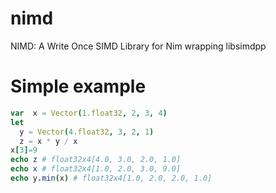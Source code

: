 # nimd
NIMD: A Write Once SIMD Library for Nim wrapping libsimdpp


# Simple example
```nim
var  x = Vector(1.float32, 2, 3, 4)
let 
  y = Vector(4.float32, 3, 2, 1)
  z = x * y / x
x[3]=9
echo z # float32x4[4.0, 3.0, 2.0, 1.0]
echo x # float32x4[1.0, 2.0, 3.0, 9.0]
echo y.min(x) # float32x4[1.0, 2.0, 2.0, 1.0]
```